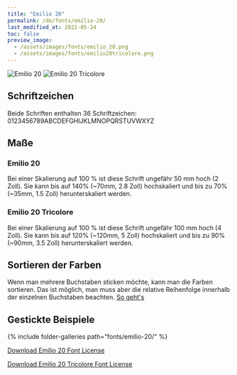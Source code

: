 ```yaml
---
title: "Emilio 20"
permalink: /de/fonts/emilio-20/
last_modified_at: 2022-05-24
toc: false
preview_image: 
  - /assets/images/fonts/emilio_20.png
  - /assets/images/fonts/emilio20tricolore.png
---
```

![Emilio 20](/assets/images/fonts/emilio_20.png)
![Emilio 20 Tricolore](/assets/images/fonts/emilio20tricolore.png)

## Schriftzeichen

Beide Schriften enthalten 36 Schriftzeichen:
0123456789ABCDEFGHIJKLMNOPQRSTUVWXYZ

## Maße

###  Emilio 20
Bei einer Skalierung auf 100 % ist diese Schrift ungefähr 50 mm hoch (2 Zoll).
Sie kann bis auf 140% (~70mm, 2.8 Zoll) hochskaliert und bis zu 70% (~35mm, 1.5 Zoll) herunterskaliert werden.

### Emilio 20 Tricolore
Bei einer Skalierung auf 100 % ist diese Schrift ungefähr 100 mm hoch (4 Zoll).
Sie kann bis auf 120% (~120mm, 5 Zoll) hochskaliert und bis zu 90% (~90mm, 3.5 Zoll) herunterskaliert werden.


## Sortieren der Farben 
Wenn man mehrere Buchstaben sticken möchte, kann man die Farben sortieren. Das ist möglich, man muss aber die relative Reihenfolge innerhalb der einzelnen Buchstaben beachten. [So geht's](https://inkstitch.org/de/docs/lettering/#sortierung-von-farben)

## Gestickte Beispiele
{% include folder-galleries path="fonts/emilio-20/" %}


[Download Emilio 20 Font License](https://github.com/inkstitch/inkstitch/tree/main/fonts/emilio_20/LICENSE)

[Download Emilio 20 Tricolore Font License](https://github.com/inkstitch/inkstitch/tree/main/fonts/emilio_20_tricolore/LICENSE)
